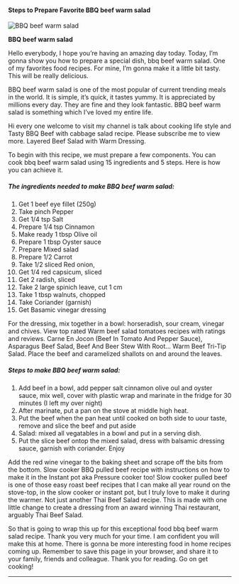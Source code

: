             

#### Steps to Prepare Favorite BBQ beef warm salad

![BBQ beef warm salad](https://img-global.cpcdn.com/recipes/9e71ac9bf04cdb90/751x532cq70/bbq-beef-warm-salad-recipe-main-photo.jpg)

**BBQ beef warm salad**

Hello everybody, I hope you’re having an amazing day today. Today, I’m gonna show you how to prepare a special dish, bbq beef warm salad. One of my favorites food recipes. For mine, I’m gonna make it a little bit tasty. This will be really delicious.

BBQ beef warm salad is one of the most popular of current trending meals in the world. It is simple, it’s quick, it tastes yummy. It is appreciated by millions every day. They are fine and they look fantastic. BBQ beef warm salad is something which I’ve loved my entire life.

Hi every one welcome to visit my channel is talk about cooking life style and Tasty BBQ Beef with cabbage salad recipe. Please subscribe me to view more. Layered Beef Salad with Warm Dressing.

To begin with this recipe, we must prepare a few components. You can cook bbq beef warm salad using 15 ingredients and 5 steps. Here is how you can achieve it.

##### The ingredients needed to make BBQ beef warm salad:

1.  Get 1 beef eye fillet (250g)
2.  Take pinch Pepper
3.  Get 1/4 tsp Salt
4.  Prepare 1/4 tsp Cinnamon
5.  Make ready 1 tbsp Olive oil
6.  Prepare 1 tbsp Oyster sauce
7.  Prepare Mixed salad
8.  Prepare 1/2 Carrot
9.  Take 1/2 sliced Red onion,
10.  Get 1/4 red capsicum, sliced
11.  Get 2 radish, sliced
12.  Take 2 large spinich leave, cut 1 cm
13.  Take 1 tbsp walnuts, chopped
14.  Take Coriander (garnish)
15.  Get Basamic vinegar dressing

For the dressing, mix together in a bowl: horseradish, sour cream, vinegar and chives. View top rated Warm beef salad tomatoes recipes with ratings and reviews. Carne En Jocon (Beef In Tomato And Pepper Sauce), Asparagus Beef Salad, Beef And Beer Stew With Root… Warm Beef Tri-Tip Salad. Place the beef and caramelized shallots on and around the leaves.

##### Steps to make BBQ beef warm salad:

1.  Add beef in a bowl, add pepper salt cinnamon olive oul and oyster sauce, mix well, cover with plastic wrap and marinate in the fridge for 30 minutes (I left my over night)
2.  After marinate, put a pan on the stove at middle high heat.
3.  Put the beef when the pan heat until cooked on both side to uour taste, remove and slice the beef and put aside
4.  Salad: mixed all vegatables in a bowl and put in a serving dish.
5.  Put the slice beef ontop the mixed salad, dress with balsamic dressing sauce, garnish with coriander. Enjoy

Add the red wine vinegar to the baking sheet and scrape off the bits from the bottom. Slow cooker BBQ pulled beef recipe with instructions on how to make it in the Instant pot aka Pressure cooker too! Slow cooker pulled beef is one of those easy roast beef recipes that I can make all year round on the stove-top, in the slow cooker or instant pot, but I truly love to make it during the warmer. Not just another Thai Beef Salad recipe. This is made with one little change to create a dressing from an award winning Thai restaurant, arguably Thai Beef Salad.

So that is going to wrap this up for this exceptional food bbq beef warm salad recipe. Thank you very much for your time. I am confident you will make this at home. There is gonna be more interesting food in home recipes coming up. Remember to save this page in your browser, and share it to your family, friends and colleague. Thank you for reading. Go on get cooking!

* * *
